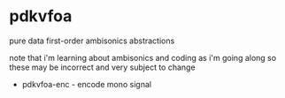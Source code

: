 # pdkvfoa
pure data first-order ambisonics abstractions

note that i'm learning about ambisonics and coding as i'm going along so these may be incorrect and very subject to change

- pdkvfoa-enc - encode mono signal
